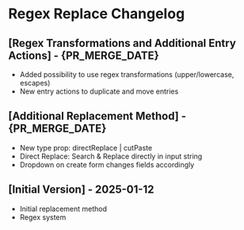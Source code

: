 # Regex Replace Changelog

## [Regex Transformations and Additional Entry Actions] - {PR_MERGE_DATE}

- Added possibility to use regex transformations (upper/lowercase, escapes)
- New entry actions to duplicate and move entries

## [Additional Replacement Method] - {PR_MERGE_DATE}

- New type prop: directReplace | cutPaste
- Direct Replace: Search & Replace directly in input string
- Dropdown on create form changes fields accordingly

## [Initial Version] - 2025-01-12

- Initial replacement method
- Regex system
